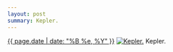 ```yaml
---
layout: post
summary: Kepler.
---
```


<p>
  <time><a href="/305">{{ page.date | date: "%B %e, %Y" }}</a></time>
  <a href="/305"><img src="{{ site.assets_url }}/305-640.jpg" srcset="{{ site.assets_url }}/305-1280.jpg 1280w, {{ site.assets_url }}/305-960.jpg 960w, {{ site.assets_url }}/305-640.jpg 640w, {{ site.assets_url }}/305-320.jpg 320w" sizes="(min-width: 700px) 50vw, calc(100vw - 2rem)" alt="Kepler." /></a>
  <span>Kepler.</span>
</p>

